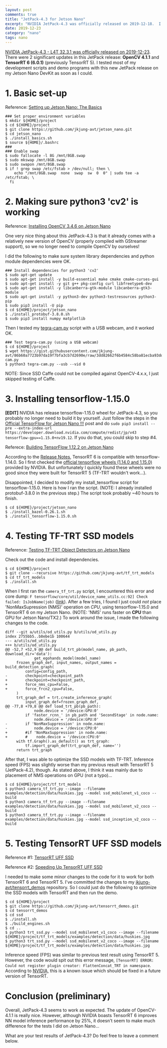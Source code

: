 ```yaml
---
layout: post
comments: true
title: "JetPack-4.3 for Jetson Nano"
excerpt: "NVIDIA JetPack-4.3 was officially released on 2019-12-18.  I tested it on my Jetson Nano DevKit as soon as I could."
date: 2019-12-23
category: "nano"
tags: nano
---
```


[NVIDIA JetPack-4.3 - L4T 32.3.1 was officially released on 2019-12-23](https://devtalk.nvidia.com/default/topic/1068583/jetson-nano/jetpack-4-3-l4t-r32-3-1-released/).  There were 2 significant updates in this JetPack release: **OpenCV 4.1.1** and **TensorRT 6 (6.0.1)** (previously TensorRT 5).  I tested most of my development scripts and demo programs with this new JetPack release on my Jetson Nano DevKit as soon as I could.

# 1. Basic set-up

Reference: [Setting up Jetson Nano: The Basics](https://jkjung-avt.github.io/setting-up-nano/)

```shell
### Set proper environment variables
$ mkdir ${HOME}/project
$ cd ${HOME}/project
$ git clone https://github.com/jkjung-avt/jetson_nano.git
$ cd jetson_nano
$ ./install_basics.sh
$ source ${HOME}/.bashrc
###
### Enable swap
$ sudo fallocate -l 8G /mnt/8GB.swap
$ sudo mkswap /mnt/8GB.swap
$ sudo swapon /mnt/8GB.swap
$ if ! grep swap /etc/fstab > /dev/null; then \
    echo "/mnt/8GB.swap  none  swap  sw  0  0" | sudo tee -a /etc/fstab; \
  fi
```

# 2. Making sure python3 'cv2' is working

Reference: [Installing OpenCV 3.4.6 on Jetson Nano](https://jkjung-avt.github.io/opencv-on-nano/)

One very nice thing about this JetPack-4.3 is that it already comes with a relatively new version of OpenCV (properly compiled with GStreamer support), so we no longer need to compile OpenCV by ourselves!

I did the following to make sure system library dependencies and python module dependencies were OK.

```shell
### Install dependencies for python3 'cv2'
$ sudo apt-get update
$ sudo apt-get install -y build-essential make cmake cmake-curses-gui
$ sudo apt-get install -y git g++ pkg-config curl libfreetype6-dev
$ sudo apt-get install -y libcanberra-gtk-module libcanberra-gtk3-module
$ sudo apt-get install -y python3-dev python3-testresources python3-pip
$ sudo pip3 install -U pip
$ cd ${HOME}/project/jetson_nano
$ ./install_protobuf-3.8.0.sh
$ sudo pip3 install numpy matplotlib
```

Then I tested my [tegra-cam.py](https://gist.github.com/jkjung-avt/86b60a7723b97da19f7bfa3cb7d2690e) script with a USB webcam, and it worked OK.

```shell
### Test tegra-cam.py (using a USB webcam)
$ cd ${HOME}/project
$ wget https://gist.githubusercontent.com/jkjung-avt/86b60a7723b97da19f7bfa3cb7d2690e/raw/3dd82662f6b4584c58ba81ecba93dd6f52c3366c/tegra-cam.py
$ python3 tegra-cam.py --usb --vid 0
```

NOTE: Since SSD Caffe could not be compiled against OpenCV-4.x.x, I just skipped testing of Caffe.

# 3. Installing tensorflow-1.15.0

**[EDIT]** NVIDIA has release tensorflow-1.15.0 wheel for JetPack-4.3, so you probably no longer need to build it by yourself.  Just follow the steps in the [Official TensorFlow for Jetson Nano !!!](https://devtalk.nvidia.com/default/topic/1048776/jetson-nano/official-tensorflow-for-jetson-nano-/post/5322533/#5322533) post and do `sudo pip3 install --pre --extra-index-url https://developer.download.nvidia.com/compute/redist/jp/v43 tensorflow-gpu==1.15.0+nv19.12`.  If you do that, you could skip to step #4.

Referece: [Building TensorFlow 1.12.2 on Jetson Nano](https://jkjung-avt.github.io/build-tensorflow-1.12.2/) 

According to the [Release Notes](https://docs.nvidia.com/deeplearning/sdk/tensorrt-release-notes/tensorrt-6.html#rel_6-0-1), TensorRT 6 is compatible with tensorflow-1.14.0.  So I first checked the [official tensorflow wheels (1.14.0 and 1.15.0)](https://developer.download.nvidia.com/compute/redist/jp/v42/tensorflow-gpu/) provided by NVIDIA.  But unfortunately I quickly found these wheels were no good since they were built for TensorRT 5 (TF-TRT wouldn't work...).

Disappointed, I decided to modify my install_tensorflow script for tensorflow-1.15.0.  Here is how I ran the script.  (NOTE: I already installed protobuf-3.8.0 in the previous step.)  The script took probably ~40 hours to finish.

```shell
$ cd ${HOME}/project/jetson_nano
$ ./install_bazel-0.26.1.sh
$ ./install_tensorflow-1.15.0.sh
```

# 4. Testing TF-TRT SSD models

Reference: [Testing TF-TRT Object Detectors on Jetson Nano](https://jkjung-avt.github.io/tf-trt-on-nano/)

Check out the code and install dependencies.

```shell
$ cd ${HOME}/project
$ git clone --recursive https://github.com/jkjung-avt/tf_trt_models
$ cd tf_trt_models
$ ./install.sh
```

When I first ran the `camera_tf_trt.py` script, I encountered this error and core dump: `F tensorflow/core/util/device_name_utils.cc:92] Check failed: IsJobName(job)` ([link](https://github.com/tensorflow/tensorrt/issues/107)).  After a few tries, I found I just could *not* place 'NonMaxSupression (NMS)' operation on *CPU*, using tensorflow-1.15.0 and TensorRT 6 on my Jetson Nano. (NOTE: 'NMS' runs faster on **CPU** than GPU for Jetson Nano/TX2.)  To work around the issue, I made the following changes to the code.

```
diff --git a/utils/od_utils.py b/utils/od_utils.py
index 2755bb5..b8ebe1b 100644
--- a/utils/od_utils.py
+++ b/utils/od_utils.py
@@ -52,7 +52,9 @@ def build_trt_pb(model_name, pb_path, download_dir='data'):
             get_egohands_model(model_name)
     frozen_graph_def, input_names, output_names = build_detection_graph(
         config=config_path,
-        checkpoint=checkpoint_path
+        checkpoint=checkpoint_path,
+        force_nms_cpu=False,
+        force_frcn2_cpu=False,
     )
     trt_graph_def = trt.create_inference_graph(
         input_graph_def=frozen_graph_def,
@@ -77,8 +79,8 @@ def load_trt_pb(pb_path):
             node.device = '/device:GPU:0'
         if 'faster_rcnn_' in pb_path and 'SecondStage' in node.name:
             node.device = '/device:GPU:0'
-        if 'NonMaxSuppression' in node.name:
-            node.device = '/device:CPU:0'
+        #if 'NonMaxSuppression' in node.name:
+        #    node.device = '/device:CPU:0'
     with tf.Graph().as_default() as trt_graph:
         tf.import_graph_def(trt_graph_def, name='')
     return trt_graph
```

After that, I was able to optimize the SSD models with TF-TRT.  Inference speed (FPS) was slightly worse than my previous result with TensorRT 5 (JetPack-4.2), though.  As stated above, I think it was mainly due to placement of NMS operations on GPU (not a typo)...

```shell
$ cd ${HOME}/project/tf_trt_models
$ python3 camera_tf_trt.py --image --filename examples/detection/data/huskies.jpg --model ssd_mobilenet_v1_coco --build
$ python3 camera_tf_trt.py --image --filename examples/detection/data/huskies.jpg --model ssd_mobilenet_v2_coco --build
$ python3 camera_tf_trt.py --image --filename examples/detection/data/huskies.jpg --model ssd_inception_v2_coco --build
```

# 5. Testing TensorRT UFF SSD models

Reference #1: [TensorRT UFF SSD](https://jkjung-avt.github.io/tensorrt-ssd/)

Reference #2: [Speeding Up TensorRT UFF SSD](https://jkjung-avt.github.io/speed-up-trt-ssd/)

I needed to make some minor changes to the code for it to work for both TensorRT 6 and TensorRT 5.  I've committed the changes to my [jkjung-avt/tensorrt_demos](https://github.com/jkjung-avt/tensorrt_demos) repository.  So I could just do the following to optimize the SSD models with TensorRT and then run the demo.

```shell
$ cd ${HOME}/project
$ git clone https://github.com/jkjung-avt/tensorrt_demos.git
$ cd tensorrt_demos
$ cd ssd
$ ./install.sh
$ ./build_engines.sh
$ cd ..
$ python3 trt_ssd.py --model ssd_mobilenet_v1_coco --image --filename ${HOME}/project/tf_trt_models/examples/detection/data/huskies.jpg 
$ python3 trt_ssd.py --model ssd_mobilenet_v2_coco --image --filename ${HOME}/project/tf_trt_models/examples/detection/data/huskies.jpg 
```

Inference speed (FPS) was similar to previous test result using TensorRT 5.  However, the code would spit out this error message, `[TensorRT] ERROR: Could not register plugin creator: FlattenConcat_TRT in namespace`.  According to [NVIDIA](https://devtalk.nvidia.com/default/topic/1065233/tensorrt/-tensorrt-error-could-not-register-plugin-creator-flattenconcat_trt-in-namespace-/post/5394191/#5394191), this is a known issue which should be fixed in a future version of TensorRT.

# Conclusion (preliminary)

Overall, JetPack-4.3 seems to work as expected.  The update of OpenCV-4.1.1 is really nice.  However, although NVIDIA boasts TensorRT 6 improves NN model inference performance by 25%, it doesn't seem to make much difference for the tests I did on Jetson Nano...

What are your test results of JetPack-4.3?  Do feel free to leave a comment below.
